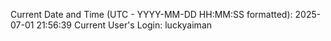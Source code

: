 Current Date and Time (UTC - YYYY-MM-DD HH:MM:SS formatted): 2025-07-01 21:56:39
Current User's Login: luckyaiman
